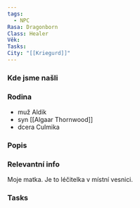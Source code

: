 ```yaml
---
tags:
  - NPC
Rasa: Dragonborn
Class: Healer
Věk: 
Tasks: 
City: "[[Kriegurd]]"
---
```


### Kde jsme našli


### Rodina
- muž Aldik
- syn [[Algaar Thornwood]]
- dcera Culmika
### Popis


### Relevantní info
Moje matka. Je to léčitelka v místní vesnici.

### Tasks